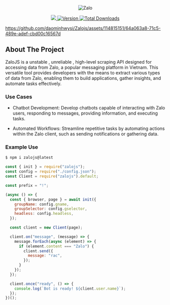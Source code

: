 
<div align="center">
<p>
  <img src="https://raw.githubusercontent.com/DaQMinh/Zalojs/main/public/logo.svg" alt="Zalo">


</p>
<a href="https://zalo.me/g/dcbase359">
<img src="https://img.shields.io/badge/chat-join-blue?style=flat-square&logo=zalo">
</a>
<a href="https://www.npmjs.com/package/zalojs">
  <img src="https://img.shields.io/npm/v/zalojs.svg?style=flat-square" alt="Version">
  <img src="https://img.shields.io/npm/dt/zalojs.svg?style=flat-square" alt="Total Downloads">
</a>


</div>


https://github.com/daominhwysi/Zalojs/assets/114815151/64a063a8-71c5-489e-adef-cbd00c16567d


<!-- ABOUT THE PROJECT -->
## About The Project
ZaloJS is a unstable , unreliable , high-level scraping API designed for accessing data from Zalo, a popular messaging platform in Vietnam. This versatile tool provides developers with the means to extract various types of data from Zalo, enabling them to build applications, gather insights, and automate tasks effectively.
<!-- GETTING STARTED -->
### Use Cases
- Chatbot Development: Develop chatbots capable of interacting with Zalo users, responding to messages, providing information, and executing tasks.

- Automated Workflows: Streamline repetitive tasks by automating actions within the Zalo client, such as sending notifications or gathering data.


### Example Use
```sh
$ npm i zalojs@latest
```

```js
const { init } = require("zalojs");
const config = require("./config.json");
const Client = require("zalojs").default;

const prefix = "!";

(async () => {
  const { browser, page } = await init({
    groupName: config.gname,
    groupSelector: config.gselector,
    headless: config.headless,
  });

  const client = new Client(page);

  client.on("message", (message) => {
    message.forEach(async (element) => {
      if (element.content === "Zalo") {
        client.send({
          message: "rac",
        });
      }
    });
  });

  client.once("ready", () => {
    console.log(`Bot is ready! ${client.user.name}`);
  });
})();

```
